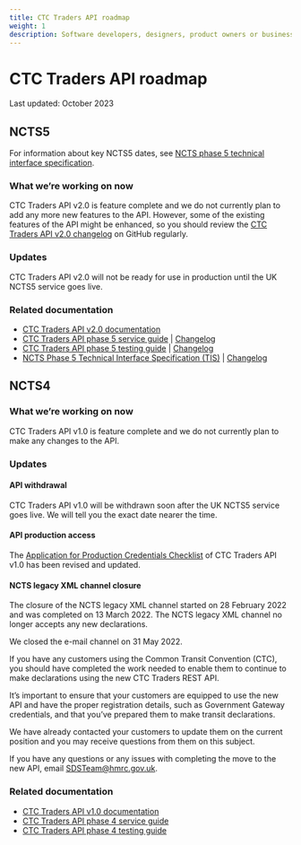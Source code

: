 ```yaml
---
title: CTC Traders API roadmap
weight: 1
description: Software developers, designers, product owners or business analysts - see how you can integrate your software with Common Transit Convention Traders API.
---
```

# CTC Traders API roadmap

Last updated: October 2023

## NCTS5

For information about key NCTS5 dates, see [NCTS phase 5 technical interface specification](/guides/ctc-traders-phase5-tis/#ncts5-key-dates).

### What we’re working on now

CTC Traders API v2.0 is feature complete and we do not currently plan to add any more new features to the API. However, some of the existing features of the API might be enhanced, so you should review the [CTC Traders  API v2.0 changelog](https://github.com/hmrc/common-transit-convention-traders/wiki/CTC-Traders-API-v2.0-changelog) on GitHub regularly.

### Updates

CTC Traders API v2.0 will not be ready for use in production until the UK NCTS5 service goes live.

### Related documentation

- [CTC Traders API v2.0 documentation](/api-documentation/docs/api/service/common-transit-convention-traders/2.0)
- [CTC Traders API phase 5 service guide](/guides/ctc-traders-phase5-service-guide) | [Changelog](https://github.com/hmrc/ctc-traders-phase5-service-guide/wiki/CTC-Traders-API-phase-5-service-guide-changelog)
- [CTC Traders API phase 5 testing guide](/guides/ctc-traders-phase5-testing-guide/) | [Changelog](https://github.com/hmrc/ctc-traders-phase5-testing-guide/wiki/CTC-Traders-API-phase-5-testing-guide-changelog)
- [NCTS Phase 5 Technical Interface Specification (TIS)](https://developer.service.hmrc.gov.uk/guides/ctc-traders-phase5-tis/) | [Changelog](https://github.com/hmrc/ctc-traders-phase5-tis/wiki/NCTS-Phase-5-Technical-Interface-Specification-(TIS)-changelog)

## NCTS4
### What we’re working on now

CTC Traders API v1.0 is feature complete and we do not currently plan to make any changes to the API.

### Updates

#### API withdrawal

CTC Traders API v1.0 will be withdrawn soon after the UK NCTS5 service goes live. We will tell you the exact date nearer the time.

#### API production access

The [Application for Production Credentials Checklist](/guides/ctc-traders-phase4-testing-guide/figures/CTC_Traders_API_Application_for_Productions_Credentials_v0.1_Aug22.docx) of CTC Traders API v1.0 has been revised and updated.

#### NCTS legacy XML channel closure

The closure of the NCTS legacy XML channel started on 28 February 2022 and was completed on 13 March 2022. The NCTS legacy XML channel no longer accepts any new declarations.

We closed the e-mail channel on 31 May 2022.

If you have any customers using the Common Transit Convention (CTC), you should have completed the work needed to enable them to continue to make declarations using the new CTC Traders REST API. 

It’s important to ensure that your customers are equipped to use the new API and have the proper registration details, such as Government Gateway credentials, and that you’ve prepared them to make transit declarations.

We have already contacted your customers to update them on the current position and you may receive questions from them on this subject.

If you have any questions or any issues with completing the move to the new API, email [SDSTeam@hmrc.gov.uk](mailto:SDSTeam@hmrc.gov.uk).

### Related documentation
- [CTC Traders API v1.0 documentation](/api-documentation/docs/api/service/common-transit-convention-traders/1.0)
- [CTC Traders API phase 4 service guide](/guides/ctc-traders-phase4-service-guide)
- [CTC Traders API phase 4 testing guide](/guides/ctc-traders-phase4-testing-guide)
